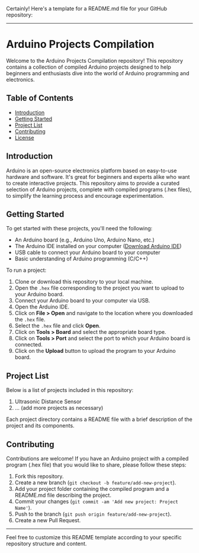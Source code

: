 Certainly! Here's a template for a README.md file for your GitHub repository:

---

# Arduino Projects Compilation

Welcome to the Arduino Projects Compilation repository! This repository contains a collection of compiled Arduino projects designed to help beginners and enthusiasts dive into the world of Arduino programming and electronics.

## Table of Contents

- [Introduction](#introduction)
- [Getting Started](#getting-started)
- [Project List](#project-list)
- [Contributing](#contributing)
- [License](#license)

## Introduction

Arduino is an open-source electronics platform based on easy-to-use hardware and software. It's great for beginners and experts alike who want to create interactive projects. This repository aims to provide a curated selection of Arduino projects, complete with compiled programs (.hex files), to simplify the learning process and encourage experimentation.

## Getting Started

To get started with these projects, you'll need the following:

- An Arduino board (e.g., Arduino Uno, Arduino Nano, etc.)
- The Arduino IDE installed on your computer ([Download Arduino IDE](https://www.arduino.cc/en/Main/Software))
- USB cable to connect your Arduino board to your computer
- Basic understanding of Arduino programming (C/C++)

To run a project:

1. Clone or download this repository to your local machine.
2. Open the `.hex` file corresponding to the project you want to upload to your Arduino board.
3. Connect your Arduino board to your computer via USB.
4. Open the Arduino IDE.
5. Click on **File > Open** and navigate to the location where you downloaded the `.hex` file.
6. Select the `.hex` file and click **Open**.
7. Click on **Tools > Board** and select the appropriate board type.
8. Click on **Tools > Port** and select the port to which your Arduino board is connected.
9. Click on the **Upload** button to upload the program to your Arduino board.

## Project List

Below is a list of projects included in this repository:
1. Ultrasonic Distance Sensor
2. ... (add more projects as necessary)

Each project directory contains a README file with a brief description of the project and its components.

## Contributing

Contributions are welcome! If you have an Arduino project with a compiled program (.hex file) that you would like to share, please follow these steps:

1. Fork this repository.
2. Create a new branch (`git checkout -b feature/add-new-project`).
3. Add your project folder containing the compiled program and a README.md file describing the project.
4. Commit your changes (`git commit -am 'Add new project: Project Name'`).
5. Push to the branch (`git push origin feature/add-new-project`).
6. Create a new Pull Request.


---

Feel free to customize this README template according to your specific repository structure and content.
